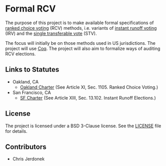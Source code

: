 Formal RCV
==========

The purpose of this project is to make available formal specifications of
[ranked choice voting][rcv] (RCV) methods, i.e. variants of
[instant runoff voting][irv] (IRV) and the [single transferable vote][stv]
(STV).

The focus will initially be on those methods used in US jurisdictions.  The
project will use [Coq][Coq].  The project will also aim to formalize ways
of auditing RCV elections.


Links to Statutes
-----------------

* Oakland, CA
  * [Oakland Charter][oakland_charter] (See Article XI, Sec. 1105. Ranked
    Choice Voting.)
* San Francisco, CA
  * [SF Charter][sf_charter] (See Article XIII, Sec. 13.102. Instant Runoff
    Elections.)


License
-------

The project is licensed under a BSD 3-Clause license.  See the
[LICENSE](LICENSE) file for details.


Contributors
------------

* Chris Jerdonek


[Coq]: https://coq.inria.fr/
[irv]: https://en.wikipedia.org/wiki/Instant-runoff_voting
[oakland_charter]: https://www.municode.com/library/ca/oakland/codes/code_of_ordinances?nodeId=THCHOA
[rcv]: https://en.wikipedia.org/wiki/Ranked_Choice_Voting
[sf_charter]: http://www.amlegal.com/library/ca/sfrancisco.shtml
[stv]: https://en.wikipedia.org/wiki/Single_transferable_vote
